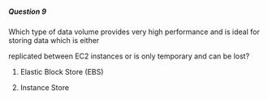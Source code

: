 ##### Question 9


Which type of data volume provides very high performance and is ideal for storing data which is either


replicated between EC2 instances or is only temporary and can be lost?


1. Elastic Block Store (EBS)

2. Instance Store

